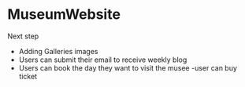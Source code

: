 # MuseumWebsite

Next step
- Adding Galleries images
- Users can submit their email to receive weekly blog
- Users can book the day they want to visit the musee
-user can buy ticket
